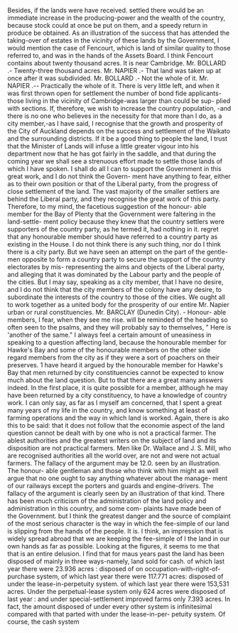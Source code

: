 Besides, if the lands were have received. settled there would be an immediate increase in the producing-power and the wealth of the country, because stock could at once be put on them, and a speedy return in produce be obtained. As an illustration of the success that has attended the taking-over of estates in the vicinity of these lands by the Government, I would mention the case of Fencourt, which is land of similar quality to those referred to, and was in the hands of the Assets Board. I think Fencourt contains about twenty thousand acres. It is near Cambridge. Mr. BOLLARD .- Twenty-three thousand acres. Mr. NAPIER .- That land was taken up at once after it was subdivided. Mr. BOLLARD .- Not the whole of it. Mr. NAPIER .-- Practically the whole of it. There is very little left, and when it was first thrown open for settlement the number of bond fide applicants-those living in the vicinity of Cambridge-was larger than could be sup- plied with sections. If, therefore, we wish to increase the country population, -and there is no one who believes in the necessity for that more than I do, as a city member,-as I have said, I recognise that the growth and prosperity of the City of Auckland depends on the success and settlement of the Waikato and the surrounding districts. If it be a good thing to people the land, I trust that the Minister of Lands will infuse a little greater vigour into his department now that he has got fairly in the saddle, and that during the coming year we shall see a strenuous effort made to settle those lands of which I have spoken. I shall do all I can to support the Government in this great work, and I do not think the Govern- ment have anything to fear, either as to their own position or that of the Liberal party, from the progress of close settlement of the land. The vast majority of the smaller settlers are behind the Liberal party, and they recognise the great work of this party. Therefore, to my mind, the facetious suggestion of the honour- able member for the Bay of Plenty that the Government were faltering in the land-settle- ment policy because they knew that the country settlers were supporters of the country party, as he termed it, had nothing in it. regret that any honourable member should have referred to a country party as existing in the House. I do not think there is any such thing, nor do I think there is a city party. But we have seen an attempt on the part of the gentle- men opposite to form a country party to secure the support of the country electorates by mis- representing the aims and objects of the Liberal party, and alleging that it was dominated by the Labour party and the people of the cities. But I may say, speaking as a city member, that I have no desire, and I do not think that the city members of the colony have any desire, to subordinate the interests of the country to those of the cities. We ought all to work together as a united body for the prosperity of our entire Mr. Napier urban or rural constituencies. Mr. BARCLAY (Dunedin City). - Honour- able members, I fear, when they see me rise. will be reminded of the heading so often seen to the psalms, and they will probably say to themselves, " Here is 'another of the same." I always feel a certain amount of uneasiness in speaking to a question affecting land, because the honourable member for Hawke's Bay and some of the honourable members on the other side regard members from the city as if they were a sort of poachers on their preserves. 1 have heard it argued by the honourable member for Hawke's Bay that men returned by city constituencies cannot be expected to know much about the land question. But to that there are a great many answers indeed. In the first place, it is quite possible for a member, although he may have been returned by a city constituency, to have a knowledge of country work. I can only say, as far as I myself am concerned, that I spent a great many years of my life in the country, and know something at least of farming operations and the way in which land is worked. Again, there is ako this to be said: that it does not follow that the economie aspect of the land question cannot be dealt with by one who is not a practical farmer. The ablest authorities and the greatest writers on the subject of land and its disposition are not practical farmers. Men like Dr. Wallace and J. S. Mill, who are recognised authorities all the world over, are not and were not actual farmers. The fallacy of the argument may be 12.0. seen by an illustration. The honour- able gentleman and those who think with him might as well argue that no one ought to say anything whatever about the manage- ment of our railways except the porters and guards and engine-drivers. The fallacy of the argument is clearly seen by an illustration of that kind. There has been much criticism of the administration of the land policy and administration in this country, and some com- plaints have made been of the Government. but I think the greatest danger and the source of complaint of the most serious character is the way in which the fee-simple of our land is slipping from the hands of the people. It is. I think, an impression that is widely spread abroad that we are keeping the fee-simple of I the land in our own hands as far as possible. Looking at the figures, it seems to me that that is an entire delusion. I find that for maus years past the land has been disposed of mainly in three ways-namely, land sold for cash. of which last year there were 23.936 acres : disposed of on occupation-with-right-of-purchase system, of which last year there were 117.771 acres: disposed of under the lease-in-perpetuity system. of which last year there were 153,531 acres. Under the perpetual-lease system only 624 acres were disposed of last year : and under special-settlement improved farms only 7.393 acres. In fact, the amount disposed of under every other system is infinitesimal compared with that parted with under the lease-in-per- petuity system. Of course, the cash system 
